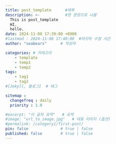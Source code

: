 ```yaml
---
title: post_template      #제목
description: >-           #한 문장으로 나옴
  This is post_template
  HI.
  hello.
date: 2024-11-08 17:39:00 +0900
#lastmod : 2024-11-08 17:40:00  #마지막 수정 시간
author: "seabears"      # 작성자

categories: # 카테고리
    - template  
    - temp1
    - temp2
tags: 
    - tag1
    - tag2
#[Jekyll, 블로그]  # 태그

sitemap :
  changefreq : daily
  priority : 1.0

#excerpt: "이 글의 요약"   # 요약
#image: "url_to_image.jpg"   # 대표 이미지 (옵션)
#permalink: /category1/first-post/
pin: false              # true | false
published: false        # true | false
---
```



<!--
This is post_template
# 큰 제목
## 중간 제목
### 작은 제목
#### 더 작은 제목
##### 더더 작은 제목
-->

